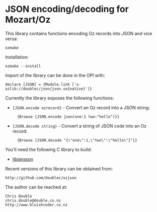 # JSON encoding/decoding for Mozart/Oz

This library contains functions encoding Oz records into JSON and vice versa:

    ozmake

Installation:

    ozmake --install

Import of the library can be done in the OPI with:

    declare [JSON] = {Module.link ['x-ozlib://doublec/json/json.so{native}']}

Currently the library exposes the following functions:

* `{JSON.encode ozrecord}` - Convert an Oz record into a JSON string: 

        {Browse {JSON.encode json(one:1 two:"hello")}}

* `{JSON.decode string}` - Convert a string of JSON code into an Oz record: 

        {Browse {JSON.decode "{\"one\":1,\"two\":\"hello\"}"}}

You'll need the following C library to build:

* [libjansson](http://www.digip.org/jansson/)

Recent versions of this library can be obtained from:

    http://github.com/doublec/ozjson

The author can be reached at:

    Chris Double
    chris.double@double.co.nz
    http://www.bluishcoder.co.nz
